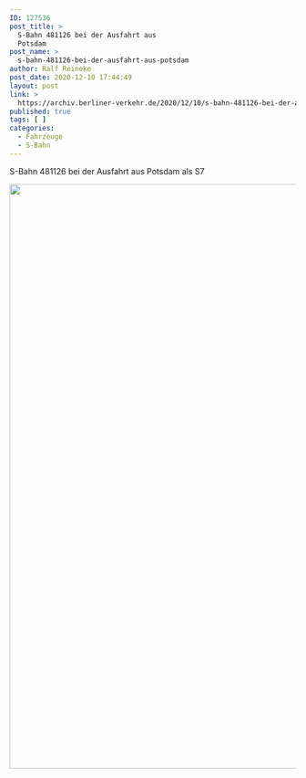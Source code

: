 ```yaml
---
ID: 127536
post_title: >
  S-Bahn 481126 bei der Ausfahrt aus
  Potsdam
post_name: >
  s-bahn-481126-bei-der-ausfahrt-aus-potsdam
author: Ralf Reineke
post_date: 2020-12-10 17:44:49
layout: post
link: >
  https://archiv.berliner-verkehr.de/2020/12/10/s-bahn-481126-bei-der-ausfahrt-aus-potsdam/
published: true
tags: [ ]
categories:
  - Fahrzeuge
  - S-Bahn
---
```

S-Bahn 481126 bei der Ausfahrt aus Potsdam als S7

<a href="https://archiv.berliner-verkehr.de/wp-content/uploads/20201207_154304-scaled.jpg" rel="attachment wp-att-127537"><img src="https://archiv.berliner-verkehr.de/wp-content/uploads/20201207_154304-scaled.jpg" alt="" title="20201207_154304-scaled-jpg" width="1024" height="1024" class="alignnone size-full wp-image-127537" /></a>